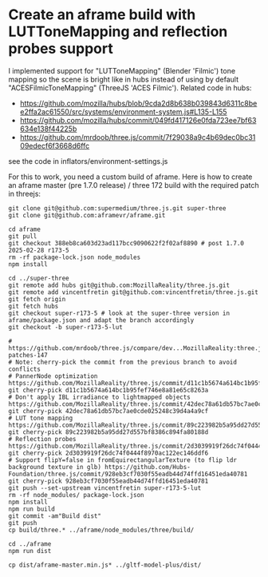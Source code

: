 # Create an aframe build with LUTToneMapping and reflection probes support

I implemented support for "LUTToneMapping" (Blender 'Filmic') tone mapping so the scene is bright like in hubs instead of using by default "ACESFilmicToneMapping" (ThreeJS 'ACES Filmic'). Related code in hubs:

- https://github.com/mozilla/hubs/blob/9cda2d8b638b039843d6311c8bee2ffa2ac61550/src/systems/environment-system.js#L135-L155
- https://github.com/mozilla/hubs/commit/049fd417126e0fda723ee7bf63634e138f44225b
- https://github.com/mrdoob/three.js/commit/7f29038a9c4b69dec0bc3109edecf6f3668d6ffc

see the code in inflators/environment-settings.js

For this to work, you need a custom build of aframe.
Here is how to create an aframe master (pre 1.7.0 release) / three 172 build with the required patch in threejs:

```
git clone git@github.com:supermedium/three.js.git super-three
git clone git@github.com:aframevr/aframe.git

cd aframe
git pull
git checkout 388eb8ca603d23ad117bcc9090622f2f02af8890 # post 1.7.0 2025-02-28 r173-5
rm -rf package-lock.json node_modules
npm install

cd ../super-three
git remote add hubs git@github.com:MozillaReality/three.js.git
git remote add vincentfretin git@github.com:vincentfretin/three.js.git
git fetch origin
git fetch hubs
git checkout super-r173-5 # look at the super-three version in aframe/package.json and adapt the branch accordingly
git checkout -b super-r173-5-lut

# https://github.com/mrdoob/three.js/compare/dev...MozillaReality:three.js:hubs-patches-147
# Note: cherry-pick the commit from the previous branch to avoid conflicts
# PannerNode optimization https://github.com/MozillaReality/three.js/commit/d11c1b5674a614bc1b95fef746e8a81e65c8263a
git cherry-pick d11c1b5674a614bc1b95fef746e8a81e65c8263a
# Don't apply IBL irradiance to lightmapped objects https://github.com/MozillaReality/three.js/commit/42dec78a61db57bc7ae0cde025248c39d4a4a9cf
git cherry-pick 42dec78a61db57bc7ae0cde025248c39d4a4a9cf
# LUT tone mapping https://github.com/MozillaReality/three.js/commit/89c223982b5a95dd27d557bf8386c894fa80188d
git cherry-pick 89c223982b5a95dd27d557bf8386c894fa80188d
# Reflection probes https://github.com/MozillaReality/three.js/commit/2d3039919f26dc74f0444f8970ac122ec146ddf6
git cherry-pick 2d3039919f26dc74f0444f8970ac122ec146ddf6
# Support flipY=false in fromEquirectangularTexture (to flip ldr background texture in glb) https://github.com/Hubs-Foundation/three.js/commit/928eb3cf7030f55eadb44d74ffd16451eda40781
git cherry-pick 928eb3cf7030f55eadb44d74ffd16451eda40781
git push --set-upstream vincentfretin super-r173-5-lut
rm -rf node_modules/ package-lock.json
npm install
npm run build
git commit -am"Build dist"
git push
cp build/three.* ../aframe/node_modules/three/build/

cd ../aframe
npm run dist

cp dist/aframe-master.min.js* ../gltf-model-plus/dist/
```
